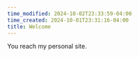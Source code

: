 ```yaml
---
time_modified: 2024-10-02T23:33:59-04:00
time_created: 2024-10-01T23:31:16-04:00
title: Welcome
---
```




You reach my personal site.